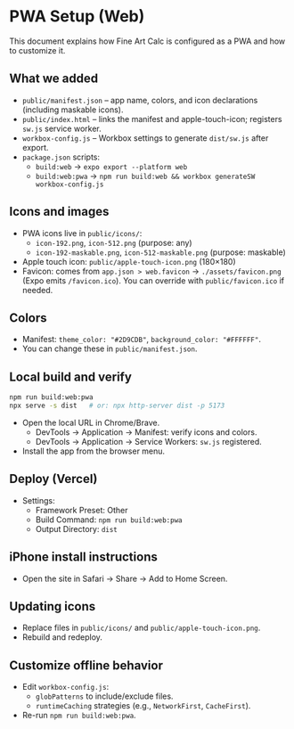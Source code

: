 # PWA Setup (Web)

This document explains how Fine Art Calc is configured as a PWA and how to customize it.

## What we added
- `public/manifest.json` – app name, colors, and icon declarations (including maskable icons).
- `public/index.html` – links the manifest and apple-touch-icon; registers `sw.js` service worker.
- `workbox-config.js` – Workbox settings to generate `dist/sw.js` after export.
- `package.json` scripts:
  - `build:web` → `expo export --platform web`
  - `build:web:pwa` → `npm run build:web && workbox generateSW workbox-config.js`

## Icons and images
- PWA icons live in `public/icons/`:
  - `icon-192.png`, `icon-512.png` (purpose: any)
  - `icon-192-maskable.png`, `icon-512-maskable.png` (purpose: maskable)
- Apple touch icon: `public/apple-touch-icon.png` (180×180)
- Favicon: comes from `app.json > web.favicon` → `./assets/favicon.png` (Expo emits `/favicon.ico`). You can override with `public/favicon.ico` if needed.

## Colors
- Manifest: `theme_color: "#2D9CDB"`, `background_color: "#FFFFFF"`.
- You can change these in `public/manifest.json`.

## Local build and verify
```bash
npm run build:web:pwa
npx serve -s dist   # or: npx http-server dist -p 5173
```
- Open the local URL in Chrome/Brave.
  - DevTools → Application → Manifest: verify icons and colors.
  - DevTools → Application → Service Workers: `sw.js` registered.
- Install the app from the browser menu.

## Deploy (Vercel)
- Settings:
  - Framework Preset: Other
  - Build Command: `npm run build:web:pwa`
  - Output Directory: `dist`

## iPhone install instructions
- Open the site in Safari → Share → Add to Home Screen.

## Updating icons
- Replace files in `public/icons/` and `public/apple-touch-icon.png`.
- Rebuild and redeploy.

## Customize offline behavior
- Edit `workbox-config.js`:
  - `globPatterns` to include/exclude files.
  - `runtimeCaching` strategies (e.g., `NetworkFirst`, `CacheFirst`).
- Re-run `npm run build:web:pwa`.
